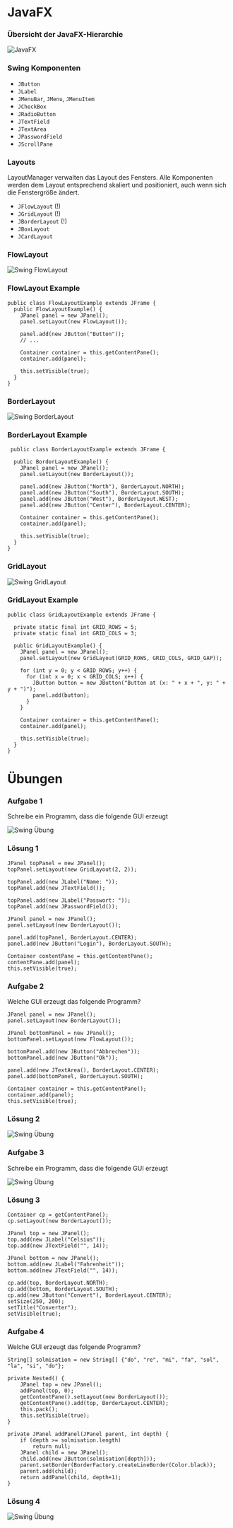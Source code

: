 <!-- # Swing -->
# JavaFX



<!-- ### Übersicht der Swing-Hierarchie -->
### Übersicht der JavaFX-Hierarchie

<!-- ![Swing](content/images/swing.svg) -->
![JavaFX](content/images/javafx.svg)<!-- .element height="50%" width="50%" -->


### Swing Komponenten

* `JButton`
* `JLabel`
* `JMenuBar`, `JMenu`, `JMenuItem`
* `JCheckBox`
* `JRadioButton`
* `JTextField`
* `JTextArea`
* `JPasswordField`
* `JScrollPane`



### Layouts

LayoutManager verwalten das Layout des Fensters. 
Alle Komponenten werden dem Layout entsprechend skaliert und positioniert, auch wenn sich die Fenstergröße ändert.

* `JFlowLayout` (!)
* `JGridLayout` (!)
* `JBorderLayout` (!)
* `JBoxLayout`
* `JCardLayout`



### FlowLayout

![Swing FlowLayout](content/images/swing-flow-layout.png)



### FlowLayout Example

<pre><code class="line-numbers java" data-highlight-lines="4-6">public class FlowLayoutExample extends JFrame {
  public FlowLayoutExample() {
    JPanel panel = new JPanel();
    panel.setLayout(new FlowLayout());

    panel.add(new JButton("Button"));
    // ...

    Container container = this.getContentPane();
    container.add(panel);

    this.setVisible(true);
  }
}</code></pre>



### BorderLayout

![Swing BorderLayout](content/images/swing-border-layout.png)



### BorderLayout Example

<pre><code class="line-numbers java" data-highlight-lines="5-10"> public class BorderLayoutExample extends JFrame {

  public BorderLayoutExample() {
    JPanel panel = new JPanel();
    panel.setLayout(new BorderLayout());
  
    panel.add(new JButton("North"), BorderLayout.NORTH);
    panel.add(new JButton("South"), BorderLayout.SOUTH);
    panel.add(new JButton("West"), BorderLayout.WEST);
    panel.add(new JButton("Center"), BorderLayout.CENTER);
  
    Container container = this.getContentPane();
    container.add(panel);
  
    this.setVisible(true);
  }
}</code></pre>




### GridLayout

![Swing GridLayout](content/images/swing-grid-layout.png)



### GridLayout Example

<pre><code class="line-numbers java" data-highlight-lines="8-15">public class GridLayoutExample extends JFrame {

  private static final int GRID_ROWS = 5;
  private static final int GRID_COLS = 3;

  public GridLayoutExample() {
    JPanel panel = new JPanel();
    panel.setLayout(new GridLayout(GRID_ROWS, GRID_COLS, GRID_GAP));

    for (int y = 0; y < GRID_ROWS; y++) {
      for (int x = 0; x < GRID_COLS; x++) {
        JButton button = new JButton("Button at (x: " + x + ", y: " + y + ")");
        panel.add(button);
      }
    }

    Container container = this.getContentPane();
    container.add(panel);

    this.setVisible(true);
  }
}</code></pre>



# Übungen



### Aufgabe 1
Schreibe ein Programm, dass die folgende GUI erzeugt

![Swing Übung](content/images/swing-uebung.png)



### Lösung 1

<pre><code class="line-numbers java">JPanel topPanel = new JPanel();
topPanel.setLayout(new GridLayout(2, 2));

topPanel.add(new JLabel("Name: "));
topPanel.add(new JTextField());

topPanel.add(new JLabel("Passwort: "));
topPanel.add(new JPasswordField());

JPanel panel = new JPanel();
panel.setLayout(new BorderLayout());

panel.add(topPanel, BorderLayout.CENTER);
panel.add(new JButton("Login"), BorderLayout.SOUTH);

Container contentPane = this.getContentPane();
contentPane.add(panel);
this.setVisible(true);</code></pre>



### Aufgabe 2
Welche GUI erzeugt das folgende Programm?

<pre><code class="line-numbers java">JPanel panel = new JPanel();
panel.setLayout(new BorderLayout());

JPanel bottomPanel = new JPanel();
bottomPanel.setLayout(new FlowLayout());

bottomPanel.add(new JButton("Abbrechen"));
bottomPanel.add(new JButton("Ok"));

panel.add(new JTextArea(), BorderLayout.CENTER);
panel.add(bottomPanel, BorderLayout.SOUTH);

Container container = this.getContentPane();
container.add(panel);
this.setVisible(true);</code></pre>



### Lösung 2

![Swing Übung](content/images/swing-uebung-zwei.png)



### Aufgabe 3
Schreibe ein Programm, dass die folgende GUI erzeugt

![Swing Übung](content/images/swing-uebung-drei.png)



### Lösung 3

<pre><code class="line-numbers java">Container cp = getContentPane();
cp.setLayout(new BorderLayout());

JPanel top = new JPanel();
top.add(new JLabel("Celsius"));
top.add(new JTextField("", 14));

JPanel bottom = new JPanel();
bottom.add(new JLabel("Fahrenheit"));
bottom.add(new JTextField("", 14));

cp.add(top, BorderLayout.NORTH);
cp.add(bottom, BorderLayout.SOUTH);
cp.add(new JButton("Convert"), BorderLayout.CENTER);
setSize(250, 200);
setTitle("Converter");
setVisible(true);</code></pre>




### Aufgabe 4
Welche GUI erzeugt das folgende Programm?

<pre><code class="line-numbers java">String[] solmisation = new String[] {"do", "re", "mi", "fa", "sol", "la", "si", "do"};

private Nested() {
    JPanel top = new JPanel();
    addPanel(top, 0);
    getContentPane().setLayout(new BorderLayout());
    getContentPane().add(top, BorderLayout.CENTER);
    this.pack();
    this.setVisible(true);
}

private JPanel addPanel(JPanel parent, int depth) {
    if (depth >= solmisation.length)
        return null;
    JPanel child = new JPanel();
    child.add(new JButton(solmisation[depth]));
    parent.setBorder(BorderFactory.createLineBorder(Color.black));
    parent.add(child);
    return addPanel(child, depth+1);
}</code></pre>



### Lösung 4

![Swing Übung](content/images/swing-uebung-vier.png)
